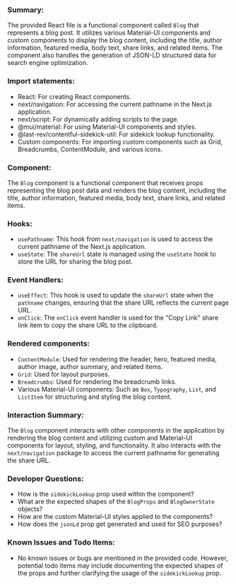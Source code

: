 ### Summary:
The provided React file is a functional component called `Blog` that represents a blog post. It utilizes various Material-UI components and custom components to display the blog content, including the title, author information, featured media, body text, share links, and related items. The component also handles the generation of JSON-LD structured data for search engine optimization.

### Import statements:
- React: For creating React components.
- next/navigation: For accessing the current pathname in the Next.js application.
- next/script: For dynamically adding scripts to the page.
- @mui/material: For using Material-UI components and styles.
- @last-rev/contentful-sidekick-util: For sidekick lookup functionality.
- Custom components: For importing custom components such as Grid, Breadcrumbs, ContentModule, and various icons.

### Component:
The `Blog` component is a functional component that receives props representing the blog post data and renders the blog content, including the title, author information, featured media, body text, share links, and related items.

### Hooks:
- `usePathname`: This hook from `next/navigation` is used to access the current pathname of the Next.js application.
- `useState`: The `shareUrl` state is managed using the `useState` hook to store the URL for sharing the blog post.

### Event Handlers:
- `useEffect`: This hook is used to update the `shareUrl` state when the `pathname` changes, ensuring that the share URL reflects the current page URL.
- `onClick`: The `onClick` event handler is used for the "Copy Link" share link item to copy the share URL to the clipboard.

### Rendered components:
- `ContentModule`: Used for rendering the header, hero, featured media, author image, author summary, and related items.
- `Grid`: Used for layout purposes.
- `Breadcrumbs`: Used for rendering the breadcrumb links.
- Various Material-UI components: Such as `Box`, `Typography`, `List`, and `ListItem` for structuring and styling the blog content.

### Interaction Summary:
The `Blog` component interacts with other components in the application by rendering the blog content and utilizing custom and Material-UI components for layout, styling, and functionality. It also interacts with the `next/navigation` package to access the current pathname for generating the share URL.

### Developer Questions:
- How is the `sidekickLookup` prop used within the component?
- What are the expected shapes of the `BlogProps` and `BlogOwnerState` objects?
- How are the custom Material-UI styles applied to the components?
- How does the `jsonLd` prop get generated and used for SEO purposes?

### Known Issues and Todo Items:
- No known issues or bugs are mentioned in the provided code. However, potential todo items may include documenting the expected shapes of the props and further clarifying the usage of the `sidekickLookup` prop.